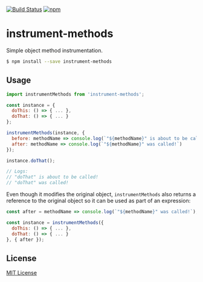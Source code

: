 [![Build Status](https://img.shields.io/travis/markdalgleish/instrument-methods/master.svg?style=flat-square)](http://travis-ci.org/markdalgleish/instrument-methods) [![npm](https://img.shields.io/npm/v/instrument-methods.svg?style=flat-square)](https://www.npmjs.com/package/instrument-methods)

# instrument-methods

Simple object method instrumentation.

```bash
$ npm install --save instrument-methods
```

## Usage

```js
import instrumentMethods from 'instrument-methods';

const instance = {
  doThis: () => { ... },
  doThat: () => { ... }
};

instrumentMethods(instance, {
  before: methodName => console.log(`"${methodName}" is about to be called!`),
  after: methodName => console.log(`"${methodName}" was called!`)
});

instance.doThat();

// Logs:
// "doThat" is about to be called!
// "doThat" was called!
```

Even though it modifies the original object, `instrumentMethods` also returns a reference to the original object so it can be used as part of an expression:

```js
const after = methodName => console.log(`"${methodName}" was called!`);

const instance = instrumentMethods({
  doThis: () => { ... },
  doThat: () => { ... }
}, { after });
```

## License

[MIT License](http://markdalgleish.mit-license.org/)
